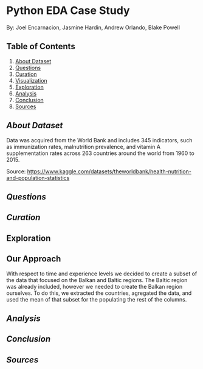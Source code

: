 # Python EDA Case Study
By: Joel Encarnacion, Jasmine Hardin, Andrew Orlando, Blake Powell

## Table of Contents
1. [About Dataset](#about-dataset)
2. [Questions](#questions)
4. [Curation](#curation)
5. [Visualization](#visualization)
6. [Exploration](#exploration)
7. [Analysis](#analysis)
8. [Conclusion](#conclusion)
9. [Sources](#sources)

## *About Dataset*
Data was acquired from the World Bank and includes 345 indicators, such as immunization rates, malnutrition prevalence, and vitamin A supplementation rates across 263 countries around the world from 1960 to 2015.

Source: https://www.kaggle.com/datasets/theworldbank/health-nutrition-and-population-statistics



## *Questions*

## *Curation*

## Exploration

## Our Approach
With respect to time and experience levels we decided to create a subset of the data that focused on the Balkan and Baltic regions. The Baltic region was already included, however we needed to create the Balkan region ourselves. To do this, we extracted the countries, agregated the data, and used the mean of that subset for the populating the rest of the columns. 

## *Analysis*

## *Conclusion*

## *Sources*